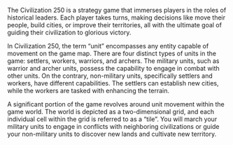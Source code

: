 The Civilization 250 is a strategy game that immerses players in the roles of historical
leaders. Each player takes turns, making decisions like move their people, build cities,
or improve their territories, all with the ultimate goal of guiding their civilization to
glorious victory.

In Civilization 250, the term “unit” encompasses any entity capable of movement on
the game map. There are four distinct types of units in the game: settlers, workers,
warriors, and archers. The military units, such as warrior and archer units, possess
the capability to engage in combat with other units. On the contrary, non-military
units, specifically settlers and workers, have different capabilities. The settlers can
establish new cities, while the workers are tasked with enhancing the terrain.

A significant portion of the game revolves around unit movement within the game world.
The world is depicted as a two-dimensional grid, and each individual cell within the
grid is referred to as a “tile”. You will march your military units to engage in conflicts
with neighboring civilizations or guide your non-military units to discover new lands
and cultivate new territory.
